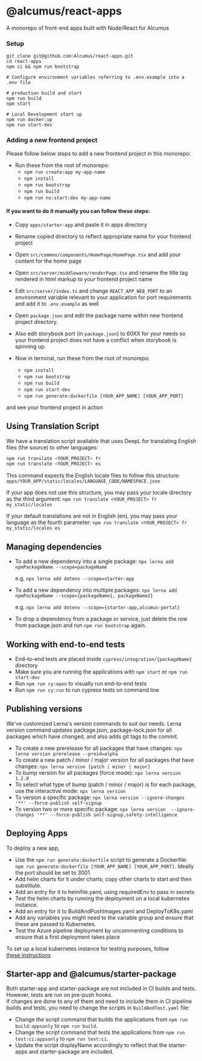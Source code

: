 # @alcumus/react-apps

A monorepo of front-end apps built with Node/React for Alcumus

### Setup

```
git clone git@github.com:Alcumus/react-apps.git
cd react-apps
npm ci && npm run bootstrap

# Configure environment variables referring to .env.example into a .env file

# production build and start
npm run build
npm start

# Local Development start up
npm run docker:up
npm run start-dev
```

### Adding a new frontend project

Please follow below steps to add a new frontend project in this monorepo:

- Run these from the root of monorepo:
  - `npm run create:app my-app-name` 
  - `npm install`
  - `npm run bootstrap`
  - `npm run build`
  - `npm run nx:start:dev my-app-name`

#### If you want to do it manually you can follow these steps:

- Copy `apps/starter-app` and paste it in apps directory

- Rename copied directory to reflect appropriate name for your frontend project

- Open `src/common/components/HomePage/HomePage.tsx` and add your content for the home page

- Open `src/server/middleware/renderPage.tsx` and rename the title tag rendered in html markup to your frontend project name

- Edit `src/server/index.ts` and change `REACT_APP_WEB_PORT` to an environment variable relevant to your application for port requirements and add it to `.env.example` as well

- Open `package.json` and edit the package name within new frontend project directory. 

- Also edit storybook port (in `package.json`) to 60XX for your needs so your frontend project does not have a conflict when storybook is spinning up.

- Now in terminal, run these from the root of monorepo:
  - `npm install`
  - `npm run bootstrap`
  - `npm run build`
  - `npm run start-dev`
  - `npm run generate:dockerfile [YOUR_APP_NAME] [YOUR_APP_PORT]`

and see your frontend project in action

## Using Translation Script 

We have a translation script available that uses DeepL for translating English files (the source) to other languages:

```bash
npm run translate <YOUR_PROJECT> fr
npm run translate <YOUR_PROJECT> es
```

This command expects the English locale files to follow this structure:
`apps/YOUR_APP/static/locales/LANGUAGE_CODE/NAMESPACE.json`

If your app does not use this structure, you may pass your locale directory as the third argument:
`npm run translate <YOUR_PROJECT> fr my_static/locales`

If your default translations are not in English (en), you may pass your language as the fourth parameter:
`npm run translate <YOUR_PROJECT> fr my_static/locales es`

## Managing dependencies

- To add a new dependency into a single package: `npx lerna add npmPackageName --scope=packageName`

  e.g. `npx lerna add dotenv --scope=starter-app`

- To add a new dependency into multiple packages: `npx lerna add npmPackageName --scope={packageName1, packageName2}`

  e.g. `npx lerna add dotenv --scope={starter-app,alcumus-portal}`

- To drop a dependency from a package or service, just delete the row from package.json and run `npm run bootstrap` again.

## Working with end-to-end tests

- End-to-end tests are placed inside `cypress/integration/{packageName}` directory
- Make sure you are running the applications with `npm start` or `npm run start-dev`
- Run `npm run cy:open` to visually run end-to-end tests
- Run `npm run cy:run` to run cypress tests on command line

## Publishing versions

We've customized Lerna's version commands to suit our needs. Lerna version command updates package.json, package-lock.json for all packages which have changed, and also adds git tags to the commit.

- To create a new prerelease for all packages that have changes: `npx lerna version prerelease --preid=alpha`
- To create a new patch / minor / major version for all packages that have changes: `npx lerna version [patch | minor | major]`
- To bump version for all packages (force mode): `npx lerna version 1.2.0`
- To select what type of bump (patch / minor / major) is for each package, use the interactive mode: `npx lerna version`
- To version a specific package: `npx lerna version --ignore-changes '**' --force-publish self-signup`
- To version two or more specific package: `npx lerna version  --ignore-changes '**' --force-publish self-signup,safety-intelligence`

## Deploying Apps

To deploy a new app,

- Use the `npm run generate:dockerfile` script to generate a Dockerfile: `npm run generate:dockerfile [YOUR_APP_NAME] [YOUR_APP_PORT]`. Ideally the port should be set to 3001.
- Add helm charts for it under charts; copy other charts to start and then substitute.
- Add an entry for it to helmfile.yaml, using requiredEnv to pass in secrets
- Test the helm charts by running the deployment on a local kubernetes instance.
- Add an entry for it to BuildAndPushImages.yaml and DeployToK8s.yaml
- Add any variables you might need to the variable group and ensure that these are passed to Kubernetes.
- Test the Azure pipeline deployment by uncommenting conditions to ensure that a first deployment takes place

To set up a local kubernetes instance for testing purposes, follow  
[these instructions](https://ecompliance.atlassian.net/wiki/spaces/W/pages/2591883265/Developer+Kubernetes+Setup)

## Starter-app and @alcumus/starter-package

Both starter-app and starter-package are not included in CI builds and tests. However, tests are run on pre-push hooks.<br/>
If changes are done to any of them and need to include them in CI pipeline builds and tests, you need to change the scripts in `BuildAndTest.yaml` file:
- Change the script command that builds the applications from `npm run build:appsonly` to `npm run build`.
- Change the script command that tests the applications from `npm run test:ci:appsonly` to `npm run test:ci`.
- Update the script displayName accordingly to reflect that the starter-apps and starter-package are included.